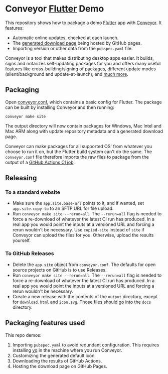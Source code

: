 # Conveyor [Flutter](https://flutter.dev/) Demo

This repository shows how to package a demo [Flutter](https://flutter.dev/) app with [Conveyor](https://hydraulic.software/).
It features:

- Automatic online updates, checked at each launch.
- The [generated download page](https://hydraulic-software.github.io/flutter-demo/download.html) being hosted by GitHub pages.
- Importing version or other data from the `pubspec.yaml` file.

Conveyor is a tool that makes distributing desktop apps easier. It builds, signs and notarizes self-updating
packages for you and offers many useful features like cross-building/signing of packages, different update modes (silent/background and
update-at-launch), and [much more](https://conveyor.hydraulic.dev/).

## Packaging

Open [conveyor.conf](conveyor.conf), which contains a basic config for Flutter. The package can be built by installing Conveyor and 
then running:

```
conveyor make site
```

The output directory will now contain packages for Windows, Mac Intel and Mac ARM along with update repository metadata and a generated
download page.

Conveyor can make packages for all supported OS' from whatever you choose to run it on, but the Flutter build system can't do the same.
The `conveyor.conf` file therefore imports the raw files to package from the output of a [GitHub Actions CI job](.github/workflows/build.yml).

## Releasing

### To a standard website

* Make sure the `app.site.base-url` points to it, and if wanted, set `app.site.copy-to` to an SFTP URL for file upload. 
* Run `conveyor make site --rerun=all`. The `--rerun=all` flag is needed to force a re-download of whatever the latest CI run has produced.
  In a real app you would point the inputs at a versioned URL and forcing a rerun wouldn't be necessary. Use `copied-site` instead of `site`
  if Conveyor can upload the files for you. Otherwise, upload the results yourself.

### To GitHub Releases

* Delete the `app.site` object from `conveyor.conf`. The defaults for open source projects on GitHub is to use Releases.
* Run `conveyor make site --rerun=all`. The `--rerun=all` flag is needed to force a re-download of whatever the latest CI run has produced.
  In a real app you would point the inputs at a versioned URL and forcing a rerun wouldn't be necessary.
* Create a new release with the contents of the `output` directory, except for `download.html` and `icon.svg`. Those files should go into
  the `docs` directory.

## Packaging features used

This repo demos:

1. Importing `pubspec.yaml` to avoid redundant configuration. This requires installing [yq](https://mikefarah.gitbook.io/yq/) in the machine where you run Conveyor.
2. Customizing the generated default icon.
3. Downloading the results of GitHub Actions.
4. Hosting the download page on GitHub Pages.
